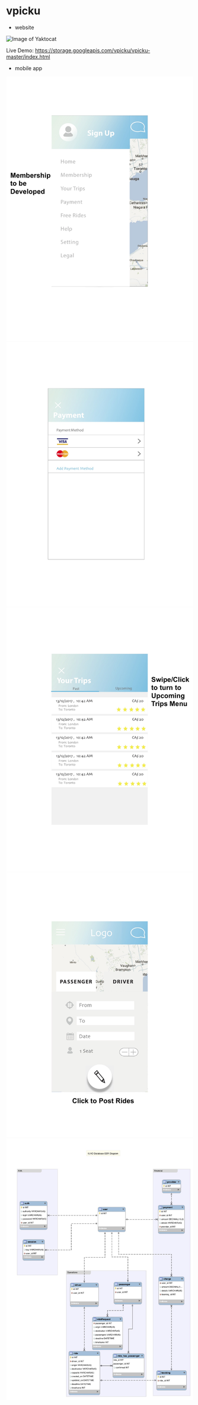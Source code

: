 # vpicku
- website

![Image of Yaktocat](https://storage.googleapis.com/resources-all/screen.png)

Live Demo: https://storage.googleapis.com/vpicku/vpicku-master/index.html

- mobile app

![alt text](https://github.com/capitalallen/iuveo-rideshare-Dapp/blob/master/2.jpg)
![alt text](https://github.com/capitalallen/iuveo-rideshare-Dapp/blob/master/3.jpg)
![alt text](https://github.com/capitalallen/iuveo-rideshare-Dapp/blob/master/4.jpg)
![alt text](https://github.com/capitalallen/iuveo-rideshare-Dapp/blob/master/5.jpg)
![alt text](https://github.com/capitalallen/iuveo-rideshare-Dapp/blob/master/e.jpg)
